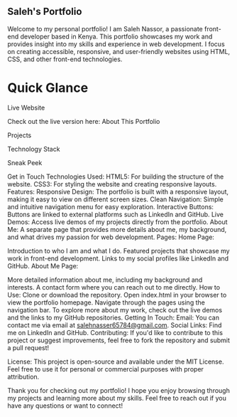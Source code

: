 ## Saleh's Portfolio
Welcome to my personal portfolio! I am Saleh Nassor, a passionate front-end developer based in Kenya. This portfolio showcases my work and provides insight into my skills and experience in web development. I focus on creating accessible, responsive, and user-friendly websites using HTML, CSS, and other front-end technologies.

# Quick Glance
Live Website

Check out the live version here: 
About This Portfolio

Projects

Technology Stack

Sneak Peek

Get in Touch
Technologies Used:
HTML5: For building the structure of the website.
CSS3: For styling the website and creating responsive layouts.
Features:
Responsive Design: The portfolio is built with a responsive layout, making it easy to view on different screen sizes.
Clean Navigation: Simple and intuitive navigation menu for easy exploration.
Interactive Buttons: Buttons are linked to external platforms such as LinkedIn and GitHub.
Live Demos: Access live demos of my projects directly from the portfolio.
About Me: A separate page that provides more details about me, my background, and what drives my passion for web development.
Pages:
Home Page:

Introduction to who I am and what I do.
Featured projects that showcase my work in front-end development.
Links to my social profiles like LinkedIn and GitHub.
About Me Page:

More detailed information about me, including my background and interests.
A contact form where you can reach out to me directly.
How to Use:
Clone or download the repository.
Open index.html in your browser to view the portfolio homepage.
Navigate through the pages using the navigation bar.
To explore more about my work, check out the live demos and the links to my GitHub repositories.
Getting In Touch:
Email: You can contact me via email at salehnasser65784@gmail.com.
Social Links: Find me on LinkedIn and GitHub.
Contributing:
If you'd like to contribute to this project or suggest improvements, feel free to fork the repository and submit a pull request!

License:
This project is open-source and available under the MIT License. Feel free to use it for personal or commercial purposes with proper attribution.

Thank you for checking out my portfolio! I hope you enjoy browsing through my projects and learning more about my skills. Feel free to reach out if you have any questions or want to connect!

